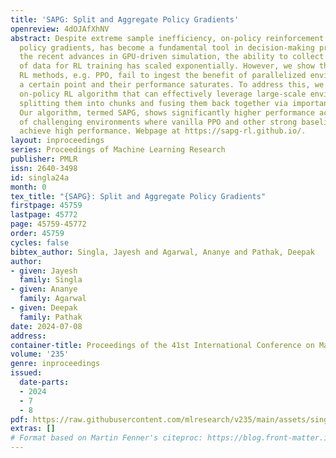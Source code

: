 ```yaml
---
title: 'SAPG: Split and Aggregate Policy Gradients'
openreview: 4dOJAfXhNV
abstract: Despite extreme sample inefficiency, on-policy reinforcement learning, aka
  policy gradients, has become a fundamental tool in decision-making problems. With
  the recent advances in GPU-driven simulation, the ability to collect large amounts
  of data for RL training has scaled exponentially. However, we show that current
  RL methods, e.g. PPO, fail to ingest the benefit of parallelized environments beyond
  a certain point and their performance saturates. To address this, we propose a new
  on-policy RL algorithm that can effectively leverage large-scale environments by
  splitting them into chunks and fusing them back together via importance sampling.
  Our algorithm, termed SAPG, shows significantly higher performance across a variety
  of challenging environments where vanilla PPO and other strong baselines fail to
  achieve high performance. Webpage at https://sapg-rl.github.io/.
layout: inproceedings
series: Proceedings of Machine Learning Research
publisher: PMLR
issn: 2640-3498
id: singla24a
month: 0
tex_title: "{SAPG}: Split and Aggregate Policy Gradients"
firstpage: 45759
lastpage: 45772
page: 45759-45772
order: 45759
cycles: false
bibtex_author: Singla, Jayesh and Agarwal, Ananye and Pathak, Deepak
author:
- given: Jayesh
  family: Singla
- given: Ananye
  family: Agarwal
- given: Deepak
  family: Pathak
date: 2024-07-08
address:
container-title: Proceedings of the 41st International Conference on Machine Learning
volume: '235'
genre: inproceedings
issued:
  date-parts:
  - 2024
  - 7
  - 8
pdf: https://raw.githubusercontent.com/mlresearch/v235/main/assets/singla24a/singla24a.pdf
extras: []
# Format based on Martin Fenner's citeproc: https://blog.front-matter.io/posts/citeproc-yaml-for-bibliographies/
---
```

